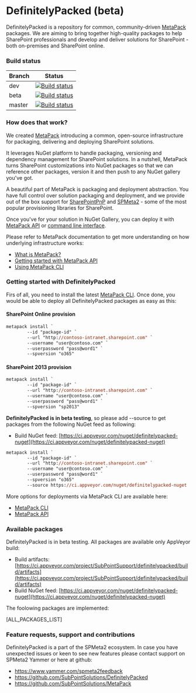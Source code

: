 # DefinitelyPacked (beta)
DefinitelyPacked is a repository for common, community-driven [MetaPack](https://github.com/SubPointSolutions/MetaPack) packages. We are aiming to bring together high-quality packages to help SharePoint professionals and develop and deliver solutions for SharePoint - both on-premises and SharePoint online.

### Build status
| Branch  | Status |
| ------------- | ------------- |
| dev   | [![Build status](https://ci.appveyor.com/api/projects/status/j56lcx0bfqsfg220/branch/dev?svg=true)](https://ci.appveyor.com/project/SubPointSupport/definitelypacked/branch/dev)  |
| beta  | [![Build status](https://ci.appveyor.com/api/projects/status/j56lcx0bfqsfg220/branch/beta?svg=true)](https://ci.appveyor.com/project/SubPointSupport/definitelypacked/branch/beta)  |
| master| [![Build status](https://ci.appveyor.com/api/projects/status/j56lcx0bfqsfg220/branch/master?svg=true)](https://ci.appveyor.com/project/SubPointSupport/definitelypacked/branch/master) |

### How does that work?
We created [MetaPack](http://docs.subpointsolutions.com/metapack/) introducing a common, open-source infrastructure for packaging, delivering and deploying SharePoint solutions.

It leverages NuGet platform to handle packaging, versioning and dependency management for SharePoint solutions. In a nutshell, MetaPack turns SharePoint customizations into NuGet packages so that we can reference other packages, version it and then push to any NuGet gallery you've got.

A beautiful part of MetaPack is packaging and deployment abstraction. You have full control over solution packaging and deployment, and we provide out of the box support for [SharePointPnP](https://github.com/SharePoint/PnP) and [SPMeta2](https://github.com/SubPointSolutions/spmeta2) - some of the most popular provisioning libraries for SharePoint.

Once you've for your solution in NuGet Gallery, you can deploy it with [MetaPack API](http://docs.subpointsolutions.com/metapack/getting-started/) or [command line interface](http://docs.subpointsolutions.com/metapack/cli/). 

Please refer to MetaPack documentation to get more understanding on how underlying infrastructure works:
* [What is MetaPack?](http://docs.subpointsolutions.com/metapack/)
* [Getting started with MetaPack API](http://docs.subpointsolutions.com/metapack/getting-started)
* [Using MetaPack CLI](http://docs.subpointsolutions.com/metapack/cli)

### Getting started with DefinitelyPacked
Firs of all, you need to install the latest [MetaPack CLI](http://docs.subpointsolutions.com/metapack/cli). Once done, you would be able to deploy all DefinitelyPacked packages as easy as this:

#### SharePoint Online provision
```ps
metapack install `
        --id "package-id" `
        --url "http://contoso-intranet.sharepoint.com" `
        --username "user@contoso.com" `
        --userpassword "pass@word1" `
        --spversion "o365"
```

#### SharePoint 2013 provision
```ps
metapack install `
        --id "package-id" `
        --url "http://contoso-intranet.sharepoint.com" `
        --username "user@contoso.com" `
        --userpassword "pass@word1" `
        --spversion "sp2013"
```

**DefinitelyPacked is in beta testing**, so please add --source to get packages from the following NuGet feed as following:
* Build NuGet feed: [https://ci.appveyor.com/nuget/definitelypacked-nuget](https://ci.appveyor.com/nuget/definitelypacked-nuget)

```ps
metapack install `
        --id "package-id" `
        --url "http://contoso-intranet.sharepoint.com" `
        --username "user@contoso.com" `
        --userpassword "pass@word1" `
        --spversion "o365"
		--source https://ci.appveyor.com/nuget/definitelypacked-nuget
```

More options for deployments via MetaPack CLI are available here:
* [MetaPack CLI](http://docs.subpointsolutions.com/metapack/cli)
* [MetaPack API](http://docs.subpointsolutions.com/metapack/getting-started)

### Available packages
DefinitelyPacked is in beta testing. All packages are available only AppVeyor build:
* Build artifacts: [https://ci.appveyor.com/project/SubPointSupport/definitelypacked/build/artifacts](https://ci.appveyor.com/project/SubPointSupport/definitelypacked/build/artifacts)
* Build NuGet feed: [https://ci.appveyor.com/nuget/definitelypacked-nuget](https://ci.appveyor.com/nuget/definitelypacked-nuget)

The foolowing packages are implemented:

[ALL_PACKAGES_LIST]

### Feature requests, support and contributions

DefinitelyPacked is a part of the SPMeta2 ecosystem. In case you have unexpected issues or keen to see new features please contact support on SPMeta2 Yammer or here at github:

* https://www.yammer.com/spmeta2feedback
* https://github.com/SubPointSolutions/DefinitelyPacked
* https://github.com/SubPointSolutions/MetaPack


